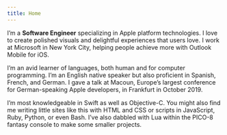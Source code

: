 ```yaml
---
title: Home
---
```


I’m a **Software Engineer** specializing in Apple platform technologies. I love to create polished visuals and delightful experiences that users love. I work at Microsoft in New York City, helping people achieve more with Outlook Mobile for iOS.

I’m an avid learner of languages, both human and for computer programming. I’m an English native speaker but also proficient in Spanish, French, and German. I gave a talk at Macoun, Europe’s largest conference for German-speaking Apple developers, in Frankfurt in October 2019.

I’m most knowledgeable in Swift as well as Objective-C. You might also find me writing little sites like this with HTML and CSS or scripts in JavaScript, Ruby, Python, or even Bash. I’ve also dabbled with Lua within the PICO-8 fantasy console to make some smaller projects.
